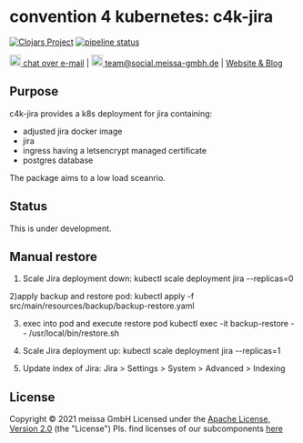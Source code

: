 # convention 4 kubernetes: c4k-jira
[![Clojars Project](https://img.shields.io/clojars/v/org.domaindrivenarchitecture/c4k-jira.svg)](https://clojars.org/org.domaindrivenarchitecture/c4k-jira) [![pipeline status](https://gitlab.com/domaindrivenarchitecture/c4k-jira/badges/master/pipeline.svg)](https://gitlab.com/domaindrivenarchitecture/c4k-jira/-/commits/master) 

[<img src="https://domaindrivenarchitecture.org/img/delta-chat.svg" width=20 alt="DeltaChat"> chat over e-mail](mailto:buero@meissa-gmbh.de?subject=community-chat) | [<img src="https://meissa-gmbh.de/img/community/Mastodon_Logotype.svg" width=20 alt="team@social.meissa-gmbh.de"> team@social.meissa-gmbh.de](https://social.meissa-gmbh.de/@team) | [Website & Blog](https://domaindrivenarchitecture.org)

## Purpose

c4k-jira provides a k8s deployment for jira containing:
* adjusted jira docker image
* jira
* ingress having a letsencrypt managed certificate
* postgres database

The package aims to a low load sceanrio.

## Status

This is under development.

## Manual restore

1) Scale Jira deployment down:
kubectl scale deployment jira --replicas=0

2)apply backup and restore pod:
kubectl apply -f src/main/resources/backup/backup-restore.yaml

3) exec into pod and execute restore pod
kubectl exec -it backup-restore -- /usr/local/bin/restore.sh

4) Scale Jira deployment up:
kubectl scale deployment jira --replicas=1

5) Update index of Jira:
Jira > Settings > System > Advanced > Indexing
## License

Copyright © 2021 meissa GmbH
Licensed under the [Apache License, Version 2.0](LICENSE) (the "License")
Pls. find licenses of our subcomponents [here](doc/SUBCOMPONENT_LICENSE)